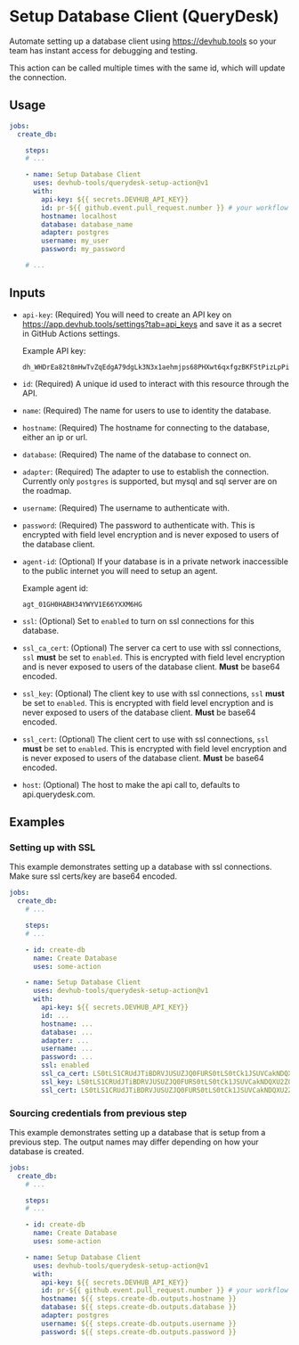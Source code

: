 # Setup Database Client (QueryDesk)

Automate setting up a database client using https://devhub.tools so your
team has instant access for debugging and testing.

This action can be called multiple times with the same id, which will update the connection.

## Usage

```yaml
jobs:
  create_db:

    steps:
    # ...

    - name: Setup Database Client
      uses: devhub-tools/querydesk-setup-action@v1
      with:
        api-key: ${{ secrets.DEVHUB_API_KEY}}
        id: pr-${{ github.event.pull_request.number }} # your workflow trigger must be `pull_request` for this to work
        hostname: localhost
        database: database_name
        adapter: postgres
        username: my_user
        password: my_password

    # ...
```

## Inputs

-   `api-key`: (Required) You will need to create an API key on
    https://app.devhub.tools/settings?tab=api_keys and save it as a secret in GitHub
    Actions settings.

    Example API key:

    ```text
    dh_WHDrEa82t8mHwTvZqEdgA79dgLk3N3x1aehmjps68PHXwt6qxfgzBKFStPizLpPij3BM1cnfgtGcYipt5ZJUeV
    ```

-   `id`: (Required) A unique id used to interact with this resource through the API.

-   `name`: (Required)  The name for users to use to identity the database.

-   `hostname`: (Required) The hostname for connecting to the database, either an ip or url.

-   `database`: (Required) The name of the database to connect on.

-   `adapter`: (Required) The adapter to use to establish the connection.
    Currently only `postgres` is supported, but mysql and sql server are
    on the roadmap.

-   `username`: (Required) The username to authenticate with.

-   `password`: (Required) The password to authenticate with. This is encrypted
    with field level encryption and is never exposed to users of the database
    client.

-   `agent-id`: (Optional) If your database is in a private network inaccessible
    to the public internet you will need to setup an agent.

    Example agent id:

    ```text
    agt_01GH0HABH34YWYV1E66YXXM6HG
    ```

-   `ssl`: (Optional) Set to `enabled` to turn on ssl connections for this database.

-   `ssl_ca_cert`: (Optional) The server ca cert to use with ssl connections, `ssl`
    __must__ be set to `enabled`. This is encrypted with field level encryption and is
    never exposed to users of the database client. __Must__ be base64 encoded.

-   `ssl_key`: (Optional) The client key to use with ssl connections, `ssl`
    __must__ be set to `enabled`. This is encrypted with field level encryption and is
    never exposed to users of the database client. __Must__ be base64 encoded.

-   `ssl_cert`: (Optional) The client cert to use with ssl connections, `ssl`
    __must__ be set to `enabled`. This is encrypted with field level encryption and is
    never exposed to users of the database client. __Must__ be base64 encoded.

-   `host`: (Optional) The host to make the api call to, defaults to api.querydesk.com.

## Examples

### Setting up with SSL

This example demonstrates setting up a database with ssl connections. Make sure ssl certs/key are base64 encoded.

```yaml
jobs:
  create_db:
    # ...

    steps:
    # ...

    - id: create-db
      name: Create Database
      uses: some-action

    - name: Setup Database Client
      uses: devhub-tools/querydesk-setup-action@v1
      with:
        api-key: ${{ secrets.DEVHUB_API_KEY}}
        id: ...
        hostname: ...
        database: ...
        adapter: ...
        username: ...
        password: ...
        ssl: enabled
        ssl_ca_cert: LS0tLS1CRUdJTiBDRVJUSUZJQ0FURS0tLS0tCk1JSUVCakNDQXU2Z0F3SUJBZ0lKQU1jMFp6...
        ssl_key: LS0tLS1CRUdJTiBDRVJUSUZJQ0FURS0tLS0tCk1JSUVCakNDQXU2Z0F3SUJBZ0lKQU1jMFp6...
        ssl_cert: LS0tLS1CRUdJTiBDRVJUSUZJQ0FURS0tLS0tCk1JSUVCakNDQXU2Z0F3SUJBZ0lKQU1jMFp6...
```

### Sourcing credentials from previous step

This example demonstrates setting up a database that is setup from a previous step. The output names may differ depending on how your database is created.

```yaml
jobs:
  create_db:
    # ...

    steps:
    # ...

    - id: create-db
      name: Create Database
      uses: some-action

    - name: Setup Database Client
      uses: devhub-tools/querydesk-setup-action@v1
      with:
        api-key: ${{ secrets.DEVHUB_API_KEY}}
        id: pr-${{ github.event.pull_request.number }} # your workflow trigger must be `pull_request` for this to work
        hostname: ${{ steps.create-db.outputs.hostname }}
        database: ${{ steps.create-db.outputs.database }}
        adapter: postgres
        username: ${{ steps.create-db.outputs.username }}
        password: ${{ steps.create-db.outputs.password }}
```
